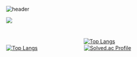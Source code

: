 
![header](https://capsule-render.vercel.app/api?type=soft&color=auto&height=150&section=header&text=ParkKyuIl&fontSize=80&animation=twinkling)

<a href="https://hits.seeyoufarm.com"><img src="https://hits.seeyoufarm.com/api/count/incr/badge.svg?url=https%3A%2F%2Fgithub.com%2FParkKyuIl&count_bg=%2379C83D&title_bg=%23555555&icon=&icon_color=%23E7E7E7&title=hits&edge_flat=false"/></a>
#


               [![Top Langs](https://github-readme-stats.vercel.app/api?username=parkkyuil&count_private=true&include_all_commits=true&show_icons=true&theme=radical)](https://github.com/anuraghazra/github-readme-stats)　　　　　　　　　　　　　　
               [![Top Langs](https://github-readme-stats.vercel.app/api/top-langs/?username=ParkKyuIl&layout=compact)](https://github.com/anuraghazra/github-readme-stats)         [![Solved.ac Profile](http://mazassumnida.wtf/api/generate_badge?boj=totopark0)](https://solved.ac/totopark0)


